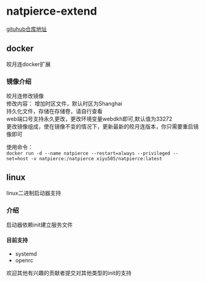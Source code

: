 # natpierce-extend
[gituhub仓库地址](https://github.com/Lyiyeyulongwu/natpierce-extend "https://github.com/Lyiyeyulongwu/natpierce-extend")

## docker
皎月连docker扩展
### 镜像介绍
皎月连修改镜像  
修改内容： 
增加时区文件，默认时区为Shanghai   
持久化文件，存储在存储卷，请自行查看  
web端口号支持永久更改，更改环境变量webdkh即可,默认值为33272  
更改镜像组成，使在镜像不变的情况下，更新最新的皎月连版本，你只需要重启镜像即可  

使用命令：  
`docker run -d --name natpierce --restart=always --privileged --net=host -v natpierce:/natpierce xiyu505/natpierce:latest` 

## linux
linux二进制启动器支持
### 介绍
启动器依赖init建立服务文件  
#### 目前支持  
* systemd
* openrc  

欢迎其他有兴趣的贡献者提交对其他类型的init的支持

